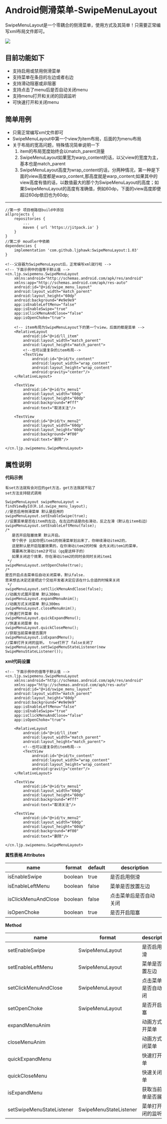 # Android侧滑菜单-SwipeMenuLayout

SwipeMenuLayout是一个零耦合的侧滑菜单，使用方式及其简单！只需要正常编写xml布局文件即可。

![](https://raw.githubusercontent.com/ljphawk/SwipeMenuLayout/master/gif/gif1.gif)


## 目前功能如下
- 支持启用或禁用侧滑菜单
- 支持菜单在条目的左边或者右边
- 支持滑动阻塞或非阻塞
- 支持点击了menu后是否自动关闭menu
- 支持menu打开和关闭的回调监听
- 可快速打开和关闭menu

## 简单用例
- 只需正常编写xml文件即可
- SwipeMenuLayout中第一个view为item布局，后面的为menu布局
- 关于布局的宽高问题，特殊情况简单说明一下
	 1. item的布局宽度始终会以match_parent测量
	 2. SwipeMenuLayout如果宽为warp_content的话，以父view的宽度为主，基本也是match_parent
	 3. SwipeMenuLayout高度为wrap_content的话，分两种情况，第一种是下面的view高度都是warp_content,那高度就是warp_content;如果其中的view高度有值的话，以数值最大的那个为SwipeMenuLayout的高度；如果SwipeMenuLayout的高度有准确值，例如60dp，下面的view高度即便超过60dp依旧也为60dp;

----------

	//第一步 项目根路径build中添加
    allprojects {
    	repositories {
    		...
    		maven { url 'https://jitpack.io' }
    	}
    }	
	//第二步 moudler中依赖
	dependencies {
		implementation 'com.github.ljphawk:SwipeMenuLayout:1.03'
	}

	<!--父容器为SwipeMenuLayout后，正常编写xml就行啦 -->
	<!-- 下面示例中的值等于默认值 -->
    <cn.ljp.swipemenu.SwipeMenuLayout
	    xmlns:android="http://schemas.android.com/apk/res/android"
	    xmlns:app="http://schemas.android.com/apk/res-auto"
	    android:id="@+id/swipe_menu_layout"
	    android:layout_width="match_parent"
	    android:layout_height="60dp"
	    android:background="#e9e9e9"
	    app:isEnableLeftMenu="false"
	    app:isEnableSwipe="true"
	    app:isClickMenuAndClose="false"
	    app:isOpenChoke="true">
	    
		<!-- item布局为SwipeMenuLayout下的第一个view，后面的都是菜单 -->
	    <RelativeLayout
		    android:id="@+id/ll_item"
		    android:layout_width="match_parent"
		    android:layout_height="match_parent">
		    <!--也可以是复杂的item布局-->
			<TextView
			    android:id="@+id/tv_content"
			    android:layout_width="wrap_content"
			    android:layout_height="wrap_content"
			    android:gravity="center"/>
	    </RelativeLayout>
	    
	    <TextView
		    android:id="@+id/tv_menu1"
		    android:layout_width="60dp"
		    android:layout_height="60dp"
		    android:background="#fff"
	    	android:text="取消关注"/>
	    
	    <TextView
		    android:id="@+id/tv_menu2"
		    android:layout_width="60dp"
		    android:layout_height="60dp"
		    android:background="#f00"
		    android:text="删除"/>
    
    </cn.ljp.swipemenu.SwipeMenuLayout>


## 属性说明
    
**代码示例**

	有set方法就有会对应的get方法，get方法我就不贴了
	set方法支持链式调用  

	SwipeMenuLayout swipeMenuLayout = findViewById(R.id.swipe_menu_layout);
    //是否启用侧滑菜单 默认是启用的
    swipeMenuLayout.setEnableSwipe(true);
    //设置菜单是否在item的左边，在左边的话是向右滑动，反之左滑（默认在item右边）
    swipeMenuLayout.setEnableLeftMenu(false);
    /*
       是否开启阻塞效果 默认开启。
       举个例子 比如你把item1的侧滑菜单划出来了，你继续滑动item2的，
       这是默认是开启阻塞效果的，在你滑动item2的时候 会先关闭item1的菜单，
       需要再次滑动item2才可以（qq是这样子的）
       如果关闭这个效果，你在滑动item2的同时会同时关闭item1
     */
    swipeMenuLayout.setOpenChoke(true);
    /*
    是否开启点击菜单后自动关闭菜单，默认false.
    思来想去决定还是把这个交给开发者决定应该在什么合适的时候来关闭
     */
    swipeMenuLayout.setClickMenuAndClose(false);
    //动画方式展开菜单 默认300ms
    swipeMenuLayout.expandMenuAnim();
    //动画方式关闭菜单 默认300ms
    swipeMenuLayout.closeMenuAnim();
    //快速打开菜单 0s
    swipeMenuLayout.quickExpandMenu();
    //快速关闭菜单 0s
    swipeMenuLayout.quickCloseMenu();
    //获取当前菜单是否展开
    swipeMenuLayout.isExpandMenu();
    //菜单打开关闭的监听。 true打开了 false关闭了
    swipeMenuLayout.setSwipeMenuStateListener(new SwipeMenuStateListener());

**xml代码设置**
    
	<!-- 下面示例中的值等于默认值 -->
    <cn.ljp.swipemenu.SwipeMenuLayout
	    xmlns:android="http://schemas.android.com/apk/res/android"
	    xmlns:app="http://schemas.android.com/apk/res-auto"
	    android:id="@+id/swipe_menu_layout"
	    android:layout_width="match_parent"
	    android:layout_height="60dp"
	    android:background="#e9e9e9"
	    app:isEnableLeftMenu="false"
	    app:isEnableSwipe="true"
	    app:isClickMenuAndClose="false"
	    app:isOpenChoke="true">
	    
	    <RelativeLayout
		    android:id="@+id/ll_item"
		    android:layout_width="match_parent"
		    android:layout_height="match_parent">
		    <!--也可以是复杂的item布局-->
			<TextView
			    android:id="@+id/tv_content"
			    android:layout_width="wrap_content"
			    android:layout_height="wrap_content"
			    android:gravity="center"/>
	    </RelativeLayout>
	    
	    <TextView
		    android:id="@+id/tv_menu1"
		    android:layout_width="60dp"
		    android:layout_height="60dp"
		    android:background="#fff"
	    	android:text="取消关注"/>
	    
	    <TextView
		    android:id="@+id/tv_menu2"
		    android:layout_width="60dp"
		    android:layout_height="60dp"
		    android:background="#f00"
		    android:text="删除"/>
    
    </cn.ljp.swipemenu.SwipeMenuLayout>

**属性表格 Attributes**

name | format | default | description
-|-|-|-
isEnableSwipe | boolean | true |是否启用侧滑
isEnableLeftMenu | boolean | false |菜单是否放置左边
isClickMenuAndClose | boolean | false |点击菜单后是否自动关闭
isOpenChoke | boolean | true |是否开启阻塞


**Method**

name | format | description
-|-|-
setEnableSwipe | SwipeMenuLayout | 是否启用侧滑 
setEnableLeftMenu | SwipeMenuLayout | 菜单是否放置左边 
setClickMenuAndClose | SwipeMenuLayout | 点击菜单后是否自动关闭 
setOpenChoke | SwipeMenuLayout | 是否开启阻塞 
expandMenuAnim |  | 动画方式展开菜单 
closeMenuAnim |  | 动画方式关闭菜单 
quickExpandMenu |  | 快速打开菜单 
quickCloseMenu |  | 快速关闭菜单 
isExpandMenu |  | 获取当前菜单是否展开 
setSwipeMenuStateListener | SwipeMenuStateListener | 菜单打开关闭的监听 